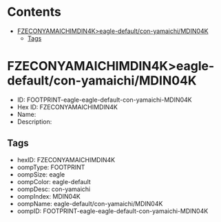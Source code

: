 



Contents
========

* [FZECONYAMAICHIMDIN4K>eagle-default/con-yamaichi/MDIN04K](#fzeconyamaichimdin4keagle-defaultcon-yamaichimdin04k)
	* [Tags](#tags)

# FZECONYAMAICHIMDIN4K>eagle-default/con-yamaichi/MDIN04K

- ID: FOOTPRINT-eagle-eagle-default-con-yamaichi-MDIN04K
- Hex ID: FZECONYAMAICHIMDIN4K
- Name: 
- Description: 

## Tags

- hexID: FZECONYAMAICHIMDIN4K
- oompType: FOOTPRINT
- oompSize: eagle
- oompColor: eagle-default
- oompDesc: con-yamaichi
- oompIndex: MDIN04K
- oompName: eagle-default/con-yamaichi/MDIN04K
- oompID: FOOTPRINT-eagle-eagle-default-con-yamaichi-MDIN04K
